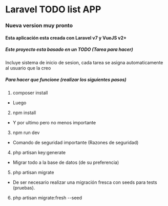 # Laravel TODO list APP
### Nueva version muy pronto
#### Esta aplicación esta creada con Laravel v7 y VueJS v2+
##### Este proyecto esta basado en un TODO (Tarea para hacer)
Incluye sistema de inicio de sesion, cada tarea se asigna automaticamente al usuario que la creo
##### Para hacer que funcione (realizar los siguientes pasos)
1. composer install
- Luego
2. npm install
- Y por ultimo pero no menos importante
3. npm run dev
- Comando de seguridad importante (Razones de seguridad)
4. php artisan key:generate
- Migrar todo a la base de datos (de su preferencia)
5. php artisan migrate
- De ser necesario realizar una migración fresca con seeds para tests (pruebas).
6. php artisan migrate:fresh --seed
